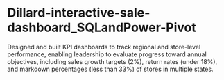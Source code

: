 # Dillard-interactive-sale-dashboard_SQLandPower-Pivot
Designed and built KPI dashboards to track regional and store-level performance, enabling leadership to evaluate progress toward annual objectives, including sales growth targets (2%), return rates (under 18%), and markdown percentages (less than 33%) of stores in multiple states.
